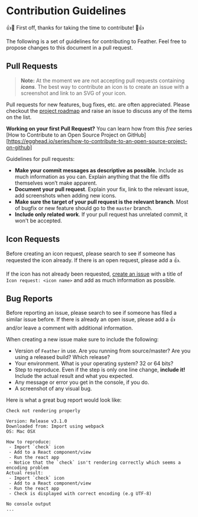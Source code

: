 # Contribution Guidelines

:+1::tada: First off, thanks for taking the time to contribute! :tada::+1:

The following is a set of guidelines for contributing to Feather. Feel free to propose changes to this document in a pull request.

## Pull Requests

> **Note:** At the moment we are not accepting pull requests containing _**icons**_. The best way to contribute an icon is to create an issue with a screenshot and link to an SVG of your icon.

Pull requests for new features, bug fixes, etc. are often appreciated. Please checkout the [project roadmap](https://github.com/colebemis/feather#roadmap) and raise an issue to discuss any of the items on the list.

**Working on your first Pull Request?** You can learn how from this *free* series
[How to Contribute to an Open Source Project on GitHub][https://egghead.io/series/how-to-contribute-to-an-open-source-project-on-github]

Guidelines for pull requests:
- __Make your commit messages as descriptive as possible.__ Include as much information as you can. Explain anything that the file diffs themselves won’t make apparent.
- __Document your pull request__. Explain your fix, link to the relevant issue, add screenshots when adding new icons.
- __Make sure the target of your pull request is the relevant branch__. Most of bugfix or new feature should go to the `master` branch.
- __Include only related work__. If your pull request has unrelated commit, it won't be accepted.

## Icon Requests

Before creating an icon request, please search to see if someone has requested the icon already. If there is an open request, please add a :+1:.

If the icon has not already been requested, [create an issue](https://github.com/colebemis/feather/issues/new?title=Icon%20Request:) with a title of `Icon request: <icon name>` and add as much information as possible.

## Bug Reports

Before reporting an issue, please search to see if someone has filed a similar issue before. If there is already an open issue, please add a :+1: and/or leave a comment with additional information.

When creating a new issue make sure to include the following:
- Version of `Feather` in use. Are you running from source/master? Are you using a released build? Which release?
- Your environment. What is your operating system? 32 or 64 bits?
- Step to reproduce. Even if the step is only one line change, __include it!__ Include the actual result and what you expected.
- Any message or error you get in the console, if you do.
- A screenshot of any visual bug.

Here is what a great bug report would look like:
```
Check not rendering properly

Version: Release v3.1.0
Downloaded from: Import using webpack
OS: Mac OSX

How to reproduce:
 - Import `check` icon
 - Add to a React component/view
 - Run the react app
 - Notice that the `check` isn't rendering correctly which seems a encoding problem
Actual result:
 - Import `check` icon
 - Add to a React component/view
 - Run the react app
 - Check is displayed with correct encoding (e.g UTF-8)

No console output
...
```
